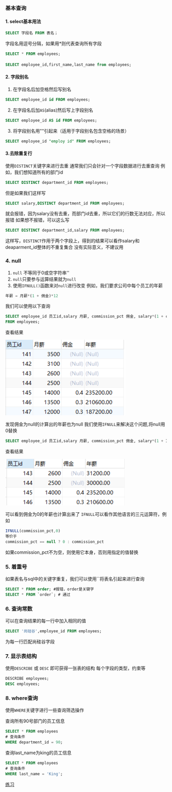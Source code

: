 ### 基本查询

#### 1. select基本用法

```sql
SELECT 字段名 FROM 表名；
```

字段名用逗号分隔，如果用*则代表查询所有字段

```sql
SELECT * FROM employees;

SELECT employee_id,first_name,last_name from employees;
```

#### 2. 字段别名

1. 在字段名后加空格然后写别名
  
```sql
SELECT employee_id id FROM employees;
```

2. 在字段名后加`AS`(alias)然后写上字段别名

```sql
SELECT employee_id AS id FROM employees;
```

3. 将字段别名用""引起来（适用于字段别名包含空格的场景）

```sql
SELECT employee_id "employ id" FROM employees;
```

#### 3.去除重复行

使用`DISTINCT`关键字来进行去重
通常我们只会针对一个字段数据进行去重查询
例如，我们想知道所有的部门id

```sql
SELECT DISTINCT department_id FROM employees;
```

但是如果我们这样写

```sql
SELECT salary,DISTINCT department_id FROM employees;
```

就会报错，因为salary没有去重，而部门id去重，所以它们的行数无法对应，所以报错
如果想不报错，可以这么写

```sql
SELECT DISTINCT department_id,salary FROM employees;
```

这样写，`DISTINCT`作用于两个字段上，得到的结果可以看作salary和deaparment_id整体的不重复集合
没有实际意义，不建议用

### 4. null

1. `null` 不等同于0或空字符串''
2. `null`只要参与运算结果就为`null`
3. 使用`IFNULL()`函数来对`null`进行改变
例如，我们要求公司中每个员工的年薪

```sql
年薪 = 月薪*(1 + 佣金)*12
```

我们可以使用以下查询

```sql
SELECT employee_id 员工id,salary 月薪, commission_pct 佣金, salary*(1 + commission_pct)*12 年薪 
FROM employees;
```

查看结果

![avatar](../source/img/null.png)

发现佣金为null的计算出的年薪也为null
我们使用`IFNULL`来解决这个问题,将null用0替换

```sql
SELECT employee_id 员工id,salary 月薪, commission_pct 佣金, salary*(1 + IFNULL(commission_pct,0))*12 年薪 FROM employees;
```

查看结果

![avatar](../source/img/IFNULL.png)

可以看到佣金为0的年薪也计算出来了
`IFNULL`可以看作其他语言的三元运算符，例如

```javascript
IFNULL(commission_pct,0)
等价于
commission_pct == null ? 0 : commission_pct
```

如果commission_pct不为空，则使用它本身，否则用指定的值替换

### 5. 着重号

如果表名与sql中的关键字重复，我们可以使用``将表名引起来进行查询

```sql
SELECT * FROM order; #报错，order是关键字
SELECT * FROM `order`; # 通过
```

### 6. 查询常数

可以在查询结果的每一行中加入相同的值

```sql
SELECT '尚硅谷',employee_id FROM employees;
```

为每一行匹配尚硅谷字段

### 7. 显示表结构

使用`DESCRIBE` 或 `DESC` 即可获得一张表的结构
每个字段的类型，约束等

```sql
DESCRIBE employees;
DESC employees;
```

### 8. where查询

使用`WHERE`关键字进行一些查询筛选操作

查询所有90号部门的员工信息

```sql
SELECT * FROM employees
# 查询条件
WHERE department_id = 90;
```

查询last_name为king的员工信息

```sql
SELECT * FROM employees
# 查询条件
WHERE last_name = 'King';
```

[练习](../练习/基本查询语句.sql)
